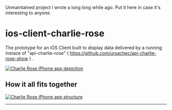 Unmaintained project I wrote a long long while ago. Put it here in case it's interesting to anyone.

# ios-client-charlie-rose

The prototype for an iOS Client built to display data delivered by a running instace of "api-charlie-rose" ( https://github.com/ursachec/api-charlie-rose-show ) .

[![Charlie Rose iPhone app depiction](https://raw.github.com/ursachec/ios-client-charlie-rose/master/Resources/Images/Compiled/Marketing/charlie_rose_marketing_three_phones.png)](#app)

## How it all fits together

[![Charlie Rose iPhone app structure](https://raw.github.com/ursachec/ios-client-charlie-rose/master/Resources/Images/Compiled/App%20Structure/structure_charlierose.png)](#structure)

------------------------------

